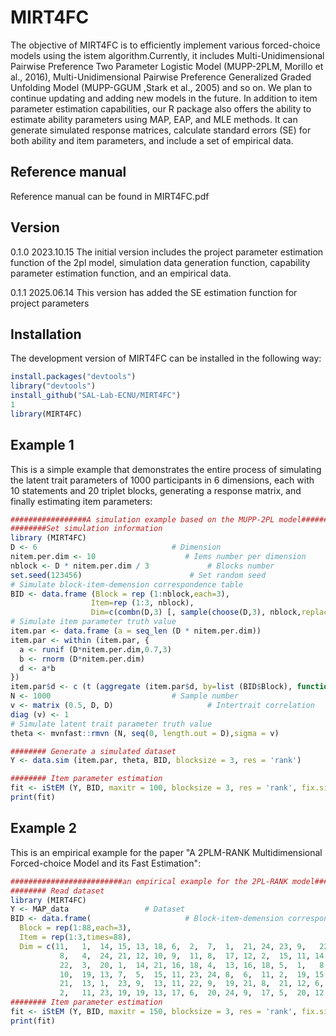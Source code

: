 # MIRT4FC

<!-- badges: start -->
<!-- badges: end -->

The objective of MIRT4FC is to efficiently implement various forced-choice models using the istem algorithm.Currently, it includes Multi-Unidimensional Pairwise Preference Two Parameter Logistic Model (MUPP-2PLM, Morillo et al., 2016), Multi-Unidimensional Pairwise Preference Generalized Graded Unfolding Model (MUPP-GGUM ,Stark et al., 2005) and so on. We plan to continue updating and adding new models in the future. In addition to item parameter estimation capabilities, our R package also offers the ability to estimate ability parameters using MAP, EAP, and MLE methods. It can generate simulated response matrices, calculate standard errors (SE) for both ability and item parameters, and include a set of empirical data.

## Reference manual


Reference manual can be found in MIRT4FC.pdf

## Version

0.1.0 2023.10.15
The initial version includes the project parameter estimation function of the 2pl model, simulation data generation function, capability parameter estimation function, and an empirical data.

0.1.1 2025.06.14
This version has added the SE estimation function for project parameters

## Installation

The development version of MIRT4FC can be installed in the following way:

``` r
install.packages("devtools")
library("devtools")
install_github("SAL-Lab-ECNU/MIRT4FC")
1
library(MIRT4FC)
```
## Example 1

This is a simple example that demonstrates the entire process of simulating the latent trait parameters of 1000 participants in 6 dimensions, each with 10 statements and 20 triplet blocks, generating a response matrix, and finally estimating item parameters:

``` r
#################A simulation example based on the MUPP-2PL model###############
########Set simulation information
library (MIRT4FC)
D <- 6                           	# Dimension
nitem.per.dim <- 10                    # Iems number per dimension
nblock <- D * nitem.per.dim / 3      		# Blocks number
set.seed(123456)                     	# Set random seed
# Simulate block-item-demension correspondence table
BID <- data.frame (Block = rep (1:nblock,each=3),
                  Item=rep (1:3, nblock),
                  Dim=c(combn(D,3) [, sample(choose(D,3), nblock,replace = TRUE)]))
# Simulate item parameter truth value
item.par <- data.frame (a = seq_len (D * nitem.per.dim))
item.par <- within (item.par, {
  a <- runif (D*nitem.per.dim,0.7,3)
  b <- rnorm (D*nitem.per.dim)
  d <- a*b
})
item.par$d <- c (t (aggregate (item.par$d, by=list (BID$Block), function(x)x-mean(x)) [, -1]))
N <- 1000                          	# Sample number
v <- matrix (0.5, D, D)                   	# Intertrait correlation
diag (v) <- 1
# Simulate latent trait parameter truth value
theta <- mvnfast::rmvn (N, seq(0, length.out = D),sigma = v)

######## Generate a simulated dataset
Y <- data.sim (item.par, theta, BID, blocksize = 3, res = 'rank')

######## Item parameter estimation
fit <- iStEM (Y, BID, maxitr = 100, blocksize = 3, res = 'rank', fix.sigma = TRUE)
print(fit)
```

## Example 2

This is an empirical example for the paper "A 2PLM-RANK Multidimensional Forced-choice Model and its Fast Estimation":
``` r
#########################an empirical example for the 2PL-RANK model######################
######## Read dataset
library (MIRT4FC)
Y <- MAP_data                 # Dataset
BID <- data.frame(                     # Block-item-demension correspondence table
  Block = rep(1:88,each=3),
  Item = rep(1:3,times=88),
  Dim = c(11,	1,	14,	15,	13,	18,	6,	2,	7,	1,	21,	24,	23,	9,   22,	5,	3,	8,	6,	18,	20,	9,	7,	5,	19,	1,	9,	14,	 22,	10,	23,	21,	8,	3,	20,	10,	22,	3,	17,	4,	23,	24,
           8,	4,	24,	21,	12,	10,	9,	11,	8,	17,	12,	2,	15,	11,	14,  24,	22,	15,	13,	16,	14,	22,	4,	14,	10,	7,	6,	14,	19,  6,	4,	13,	3,	14,	15,	2,	8,	3,	11,	18,	23,	20,	24,	15,
           22,	3,	20,	1,	14,	21,	16,	18,	4,	13,	16,	18,	5,	1,   8,	23,	2,	24,	11,	19,	23,	15,	12,	11,	10,	20,	9,	21,	10,	 4,	16,	7,	2,	3,	12,	16,	10,	6,	13,	16,	21,	16,	17,	20,
           10,	19,	13,	7,	5,	15,	11,	23,	24,	8,	6,	11,	2,	19,	15,  17,	20,	18,	9,	7,	12,	5,	9,	7,	22,	17,	24,	16,	6,	17, 13,	23,	7,	15,	17,	5,	8,	19,	14,	18,	3,	12,	22,	4,	5,	
           21,	13,	1,	23,	9,	13,	11,	22,	9,	19,	21,	8,	21,	12,	6,	16,	1,	23,	9,	1,	19,	2,	6,	11,	18,	24,	10,	7,	18,	17,	 5,	7,	3,	22,	4,	2,	8,	20,	17,	15,	8,	3,	24,	12,	10,	22,
           2,	11,	23,	19,	19,	13,	17,	6,	20,	24,	9,	17,	5,	20,	12,	6,  19,	18,	16,	15,	21,	7,	5,	1,	18,	2,	4,	14,	1,	13,	12,	 16,	12,	2,	20,	4,	5,	10,	4,	1,	21,	14,	3))
######## Item parameter estimation
fit <- iStEM (Y, BID, maxitr = 150, blocksize = 3, res = 'rank', fix.sigma = TRUE)
print(fit)
```
